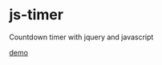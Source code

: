 # js-timer
Countdown timer with jquery and javascript

<a href="https://jsfiddle.net/adinugroho25/rf7q9pok/" target="_blank">demo</a>
